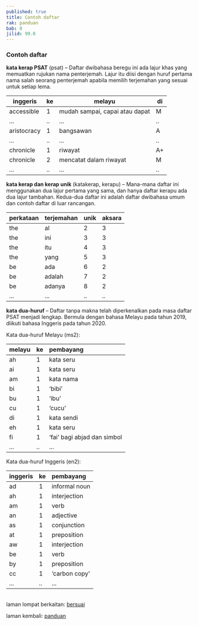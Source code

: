 ```yaml
---
published: true
title: Contoh daftar
rak: panduan
bab: 0
jilid: 99.0
---
```


### Contoh daftar

**kata kerap PSAT** (psat)
&ndash; Daftar dwibahasa beregu ini ada lajur khas yang
memuatkan rujukan nama penterjemah. Lajur itu diisi dengan
huruf pertama nama salah seorang penterjemah apabila memilih
terjemahan yang sesuai untuk setiap lema.

| inggeris    | ke | melayu                         | di |
| ----------- | -- | ------------------------------ | -- |
| accessible  | 1  | mudah sampai, capai atau dapat | M  |
| ...         | .. | ...                            | .. |
| aristocracy | 1  | bangsawan                      | A  |
| ...         | .. | ...                            | .. |
| chronicle   | 1  | riwayat                        | A+ |
| chronicle   | 2  | mencatat dalam riwayat         | M  |
| ...         | .. | ...                            | .. |

**kata kerap dan kerap unik** (katakerap, kerapu)
&ndash; Mana-mana daftar ini menggunakan dua lajur pertama
yang sama, dan hanya daftar kerapu ada dua lajur tambahan.
Kedua-dua daftar ini adalah daftar dwibahasa umum dan contoh
daftar di luar rancangan.

| perkataan | terjemahan  | unik | aksara |
| --------- | ----------- | ---- | ------ |
| the       | al          | 2    | 3      |
| the       | ini         | 3    | 3      |
| the       | itu         | 4    | 3      |
| the       | yang        | 5    | 3      |
| be        | ada         | 6    | 2      |
| be        | adalah      | 7    | 2      |
| be        | adanya      | 8    | 2      |
| ...       | ...         | ..   | ..     |

**kata dua-huruf**
&ndash; Daftar tanpa makna telah diperkenalkan pada masa
daftar PSAT menjadi lengkap. Bermula dengan bahasa Melayu
pada tahun 2019, diikuti bahasa Inggeris pada tahun 2020.

Kata dua-huruf Melayu (ms2):

| melayu | ke | pembayang                   |
|:------ |:-- |:--------------------------- |
| ah     | 1  | kata seru                   |
| ai     | 1  | kata seru                   |
| am     | 1  | kata nama                   |
| bi     | 1  | ‘bibi’                      |
| bu     | 1  | ‘ibu’                       |
| cu     | 1  | ‘cucu’                      |
| di     | 1  | kata sendi                  |
| eh     | 1  | kata seru                   |
| fi     | 1  | ‘fai’ bagi abjad dan simbol |
| ...    | .. | ...                         |

Kata dua-huruf Inggeris (en2):

| inggeris | ke | pembayang     |
|:-------- |:-- |:------------- |
| ad       | 1  | informal noun |
| ah       | 1  | interjection  |
| am       | 1  | verb          |
| an       | 1  | adjective     |
| as       | 1  | conjunction   |
| at       | 1  | preposition   |
| aw       | 1  | interjection  |
| be       | 1  | verb          |
| by       | 1  | preposition   |
| cc       | 1  | ‘carbon copy’ |
| ...      | .. | ...           |

&nbsp;  
laman lompat berkaitan: [bersuai][1]

laman kembali: [panduan][0]

  [0]: ../index.md
  [1]: ../../bersuai.md
